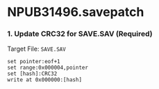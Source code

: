 # NPUB31496.savepatch

### 1. Update CRC32 for SAVE.SAV (Required)

Target File: `SAVE.SAV`

```
set pointer:eof+1
set range:0x000004,pointer
set [hash]:CRC32
write at 0x000000:[hash]
```

